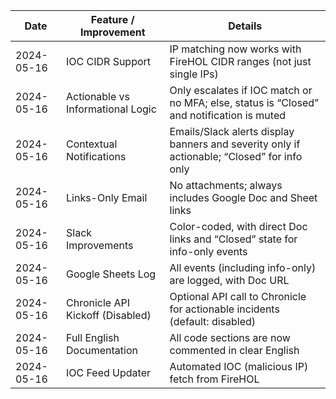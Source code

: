 | Date       | Feature / Improvement                | Details                                                                                     |
|------------|-------------------------------------|---------------------------------------------------------------------------------------------|
| 2024-05-16 | IOC CIDR Support                    | IP matching now works with FireHOL CIDR ranges (not just single IPs)                        |
| 2024-05-16 | Actionable vs Informational Logic   | Only escalates if IOC match or no MFA; else, status is “Closed” and notification is muted   |
| 2024-05-16 | Contextual Notifications            | Emails/Slack alerts display banners and severity only if actionable; “Closed” for info only |
| 2024-05-16 | Links-Only Email                    | No attachments; always includes Google Doc and Sheet links                                  |
| 2024-05-16 | Slack Improvements                  | Color-coded, with direct Doc links and “Closed” state for info-only events                  |
| 2024-05-16 | Google Sheets Log                   | All events (including info-only) are logged, with Doc URL                                   |
| 2024-05-16 | Chronicle API Kickoff (Disabled)    | Optional API call to Chronicle for actionable incidents (default: disabled)                 |
| 2024-05-16 | Full English Documentation          | All code sections are now commented in clear English                                        |
| 2024-05-16 | IOC Feed Updater                    | Automated IOC (malicious IP) fetch from FireHOL                                             |
